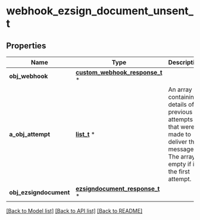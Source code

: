 # webhook_ezsign_document_unsent_t

## Properties
Name | Type | Description | Notes
------------ | ------------- | ------------- | -------------
**obj_webhook** | [**custom_webhook_response_t**](custom_webhook_response.md) \* |  | 
**a_obj_attempt** | [**list_t**](attempt_response.md) \* | An array containing details of previous attempts that were made to deliver the message. The array is empty if it&#39;s the first attempt. | 
**obj_ezsigndocument** | [**ezsigndocument_response_t**](ezsigndocument_response.md) \* |  | 

[[Back to Model list]](../README.md#documentation-for-models) [[Back to API list]](../README.md#documentation-for-api-endpoints) [[Back to README]](../README.md)


